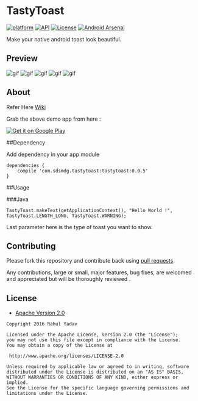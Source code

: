 # TastyToast

[![platform](https://img.shields.io/badge/platform-Android-yellow.svg)](https://www.android.com)
[![API](https://img.shields.io/badge/API-11%2B-brightgreen.svg?style=flat)](https://android-arsenal.com/api?level=11)
[![License](https://img.shields.io/badge/license-Apache%202-4EB1BA.svg?style=flat-square)](https://www.apache.org/licenses/LICENSE-2.0.html)
[![Android Arsenal](https://img.shields.io/badge/Android%20Arsenal-TastyToast-red.svg?style=flat)](http://android-arsenal.com/details/1/4039)

Make your native android toast look beautiful.

## Preview
![gif](https://github.com/yadav-rahul/TastyToast/blob/lib/static/success.gif)
![gif](https://github.com/yadav-rahul/TastyToast/blob/lib/static/warning.gif)
![gif](https://github.com/yadav-rahul/TastyToast/blob/lib/static/error.gif)
![gif](https://github.com/yadav-rahul/TastyToast/blob/lib/static/info.gif)
![gif](https://github.com/yadav-rahul/TastyToast/blob/lib/static/default.gif)

## About

Refer Here [Wiki](https://github.com/yadav-rahul/TastyToast/wiki)

Grab the above demo app from here :

[![Get it on Google Play](https://play.google.com/intl/en_us/badges/images/badge_new.png)](https://play.google.com/store/apps/details?id=com.demo.tastytoast)

##Dependency

Add dependency in your app module

```
dependencies {
	compile 'com.sdsmdg.tastytoast:tastytoast:0.0.5'
}
```

##Usage

###Java
```
TastyToast.makeText(getApplicationContext(), "Hello World !", TastyToast.LENGTH_LONG, TastyToast.WARNING);
```
Last parameter here is the type of toast you want to show.

## Contributing

Please fork this repository and contribute back using
[pull requests](https://github.com/yadav-rahul/TastyToast/pulls).

Any contributions, large or small, major features, bug fixes, are welcomed and appreciated
but will be thoroughly reviewed .

## License

* [Apache Version 2.0](http://www.apache.org/licenses/LICENSE-2.0.html)

```
Copyright 2016 Rahul Yadav

Licensed under the Apache License, Version 2.0 (the "License");
you may not use this file except in compliance with the License.
You may obtain a copy of the License at

 http://www.apache.org/licenses/LICENSE-2.0

Unless required by applicable law or agreed to in writing, software
distributed under the License is distributed on an "AS IS" BASIS,
WITHOUT WARRANTIES OR CONDITIONS OF ANY KIND, either express or implied.
See the License for the specific language governing permissions and
limitations under the License.
